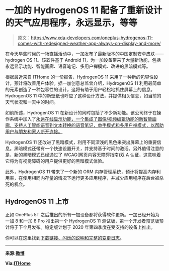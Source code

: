 # 一加的 HydrogenOS 11 配备了重新设计的天气应用程序，永远显示，等等

> 原文：<https://www.xda-developers.com/oneplus-hydrogenos-11-comes-with-redesigned-weather-app-always-on-display-and-more/>

在今天早些时候的一场直播活动中，一加发布了最新版本的中国定制安卓皮肤——hydrogen OS 11。该软件基于 Android 11，为一加设备带来了大量新功能，包括永远显示功能、智能画廊、语音笔记、多用户禅模式、改进的黑暗模式等。

根据最近来自 ITHome 的一份报告，HydrogenOS 11 采用了一种新的包容性设计，预计将改善用户体验。据一加创意总监曾介绍，HydrogenOS 11 利用最简单的元素创造了一种包容性的设计，这将有助于用户轻松地抓住屏幕上的信息。HydrogenOS 11 中的新壁纸也呼应了这种设计方法，并提供相关信息，如当前的天气状况和一天中的时间。

如前所述，HydrogenOS 11 在新设计的同时包括了不少新功能。该公司终于在操作系统中加入了[永远在线显示功能，一个集成了图像/视频编辑功能的新智能画廊，支持人工智能语音到文本转换的语音笔记，单手模式和多用户禅模式，以帮助用户与朋友和家人断开连接。](https://www.xda-developers.com/oneplus-phones-always-on-display-oxygenos-11/)

HydrogenOS 11 还改进了黑暗模式，利用不同深浅的黑色来突出屏幕上的重要信息。黑暗模式还带有一个快速设置开关，并支持基于时间的激活。另外值得注意的是，新的黑暗模式已经通过了 WCAG(网页内容无障碍指南)双 A 认证，这意味着它将为有视觉障碍的用户提供更好的黑暗模式体验。

此外，HydrogenOS 11 带来了一个新的 ORM 内存管理系统，预计将提高内存利用率，在使用相同内存量的情况下运行更多应用程序，并减少应用程序在后台被杀死的机会。

## HydrogenOS 11 上市

正如 OnePlus 5T 之后推出的所有一加设备都将获得软件更新。一加已经开始为一加 8 和一加 8 Pro 推出第一个 HydrogenOS 11 测试版，第一个开发者预览版预计将于下个月发布。稳定版计划于 2020 年第四季度在受支持的设备上推出。

你可以在这里找到[下载链接、闪烁的说明和完整的变更日志](https://www.xda-developers.com/download-oneplus-8-oneplus-8-pro-receive-hydrogenos-11-developer-preview-android-11/)。

* * *

**来源:[微博](https://m.weibo.cn/detail/4536403772313958)**

**Via:[ITHome](https://m.ithome.com/html/502507.htm)**